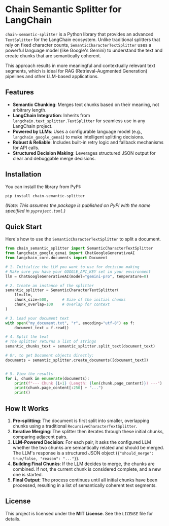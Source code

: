 # Chain Semantic Splitter for LangChain

`chain-semantic-splitter` is a Python library that provides an advanced `TextSplitter` for the LangChain ecosystem. Unlike traditional splitters that rely on fixed character counts, `SemanticCharacterTextSplitter` uses a powerful language model (like Google's Gemini) to understand the text and create chunks that are semantically coherent.

This approach results in more meaningful and contextually relevant text segments, which is ideal for RAG (Retrieval-Augmented Generation) pipelines and other LLM-based applications.

## Features

- **Semantic Chunking**: Merges text chunks based on their meaning, not arbitrary length.
- **LangChain Integration**: Inherits from `langchain.text_splitter.TextSplitter` for seamless use in any LangChain project.
- **Powered by LLMs**: Uses a configurable language model (e.g., `langchain_google_genai`) to make intelligent splitting decisions.
- **Robust & Reliable**: Includes built-in retry logic and fallback mechanisms for API calls.
- **Structured Decision Making**: Leverages structured JSON output for clear and debuggable merge decisions.

## Installation

You can install the library from PyPI:

```bash
pip install chain-semantic-splitter
```

*(Note: This assumes the package is published on PyPI with the name specified in `pyproject.toml`.)*

## Quick Start

Here's how to use the `SemanticCharacterTextSplitter` to split a document.

```python
from chain_semantic_splitter import SemanticCharacterTextSplitter
from langchain_google_genai import ChatGoogleGenerativeAI
from langchain_core.documents import Document

# 1. Initialize the LLM you want to use for decision making
# Make sure you have your GOOGLE_API_KEY set in your environment
llm = ChatGoogleGenerativeAI(model="gemini-pro", temperature=0)

# 2. Create an instance of the splitter
semantic_splitter = SemanticCharacterTextSplitter(
    llm=llm,
    chunk_size=500,      # Size of the initial chunks
    chunk_overlap=100    # Overlap for context
)

# 3. Load your document text
with open("my_document.txt", "r", encoding="utf-8") as f:
    document_text = f.read()

# 4. Split the text
# The splitter returns a list of strings
semantic_chunks_text = semantic_splitter.split_text(document_text)

# Or, to get Document objects directly:
documents = semantic_splitter.create_documents([document_text])


# 5. View the results
for i, chunk in enumerate(documents):
    print(f"--- Chunk {i+1} (Length: {len(chunk.page_content)}) ---")
    print(chunk.page_content[:250] + "...")
    print()

```

## How It Works

1.  **Pre-splitting**: The document is first split into smaller, overlapping chunks using a traditional `RecursiveCharacterTextSplitter`.
2.  **Iterative Merging**: The splitter then iterates through these initial chunks, comparing adjacent pairs.
3.  **LLM-Powered Decision**: For each pair, it asks the configured LLM whether the two chunks are semantically related and should be merged. The LLM's response is a structured JSON object (`{"should_merge": true/false, "reason": "..."}`).
4.  **Building Final Chunks**: If the LLM decides to merge, the chunks are combined. If not, the current chunk is considered complete, and a new one is started.
5.  **Final Output**: The process continues until all initial chunks have been processed, resulting in a list of semantically coherent text segments.

## License

This project is licensed under the **MIT License**. See the `LICENSE` file for details.
